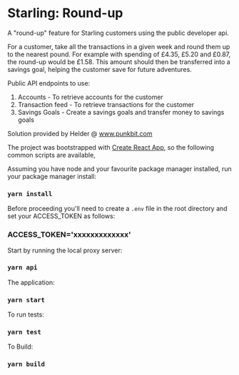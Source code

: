 
Starling: Round-up
==================

A "round-up" feature for Starling customers using the public developer api.

For a customer, take all the transactions in a given week and round them up to the
nearest pound. For example with spending of £4.35, £5.20 and £0.87, the round-up
would be £1.58. This amount should then be transferred into a savings goal, helping the
customer save for future adventures.

Public API endpoints to use:
1. Accounts - To retrieve accounts for the customer
2. Transaction feed - To retrieve transactions for the customer
3. Savings Goals - Create a savings goals and transfer money to savings goals

Solution provided by Helder @ www.punkbit.com

The project was bootstrapped with [Create React App](https://github.com/facebook/create-react-app), so
the following common scripts are available,

Assuming you have node and your favourite package manager installed, run your package manager install:

### `yarn install`

Before proceeding you'll need to create a `.env` file in the root directory and set your ACCESS_TOKEN
as follows:

### ACCESS_TOKEN='xxxxxxxxxxxxx'

Start by running the local proxy server:

### `yarn api`

The application:

### `yarn start`

To run tests:

### `yarn test`

To Build:

### `yarn build`
